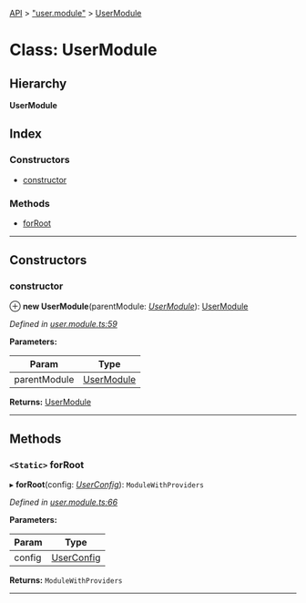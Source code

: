 [API](../README.md) > ["user.module"](../modules/_user_module_.md) > [UserModule](../classes/_user_module_.usermodule.md)

# Class: UserModule

## Hierarchy

**UserModule**

## Index

### Constructors

* [constructor](_user_module_.usermodule.md#constructor)

### Methods

* [forRoot](_user_module_.usermodule.md#forroot)

---

## Constructors

<a id="constructor"></a>

###  constructor

⊕ **new UserModule**(parentModule: *[UserModule](_user_module_.usermodule.md)*): [UserModule](_user_module_.usermodule.md)

*Defined in [user.module.ts:59](https://github.com/authumn/authumn-angular/blob/04acefe/projects/authumn-angular/src/user/user.module.ts#L59)*

**Parameters:**

| Param | Type |
| ------ | ------ |
| parentModule | [UserModule](_user_module_.usermodule.md) | 

**Returns:** [UserModule](_user_module_.usermodule.md)

___

## Methods

<a id="forroot"></a>

### `<Static>` forRoot

▸ **forRoot**(config: *[UserConfig](_user_config_.userconfig.md)*): `ModuleWithProviders`

*Defined in [user.module.ts:66](https://github.com/authumn/authumn-angular/blob/04acefe/projects/authumn-angular/src/user/user.module.ts#L66)*

**Parameters:**

| Param | Type |
| ------ | ------ |
| config | [UserConfig](_user_config_.userconfig.md) | 

**Returns:** `ModuleWithProviders`

___

